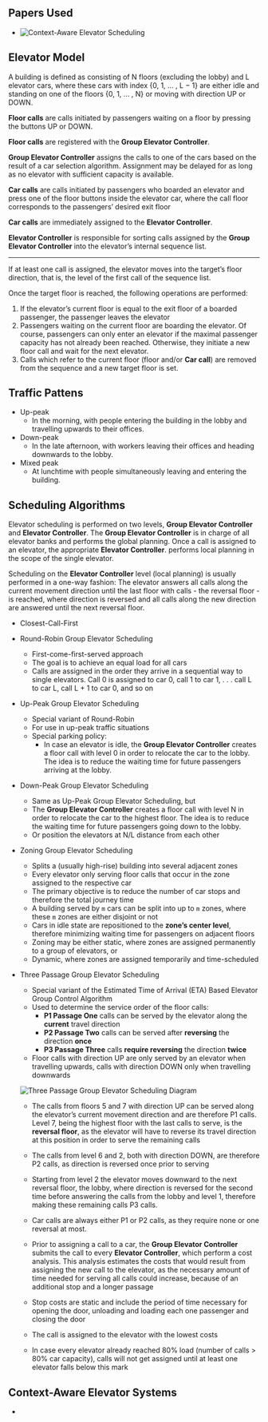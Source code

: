 ## Papers Used
* ![Context-Aware Elevator Scheduling](https://www.semanticscholar.org/paper/Context-Aware-Elevator-Scheduling-Strang-Bauer/6af00d65db3fe72658d041829ddfc682c0a12e46)


## Elevator Model

A building is defined as consisting of N floors (excluding the lobby) and L elevator cars, where these cars with index {0, 1, ... , L − 1} are either idle and standing on one of the floors {0, 1, ... , N} or moving with direction UP or DOWN.

**Floor calls** are calls initiated by passengers waiting on a floor by pressing the buttons UP or DOWN.

**Floor calls** are registered with the **Group Elevator Controller**.

**Group Elevator Controller** assigns the calls to one of the cars based on the result of a car selection algorithm. Assignment may be delayed for as long as no elevator with sufficient capacity is available.

**Car calls** are calls initiated by passengers who boarded an elevator and press one of the floor buttons inside the elevator car, where the call floor corresponds to the passengers’ desired exit floor

**Car calls** are immediately assigned to the **Elevator Controller**.

**Elevator Controller** is responsible for sorting calls assigned by the **Group Elevator Controller** into the elevator’s internal sequence list.

---

If at least one call is assigned, the elevator moves into the target’s floor direction, that is, the level of the first call of the sequence list.

Once the target floor is reached, the following operations are performed:

1. If the elevator’s current floor is equal to the exit floor of a boarded passenger, the passenger leaves the elevator
2. Passengers waiting on the current floor are boarding the elevator. Of course, passengers can only enter an elevator if the maximal passenger capacity has not already been reached. Otherwise, they initiate a new floor call
and wait for the next elevator.
3. Calls which refer to the current floor (floor and/or **Car call**) are removed from the sequence and a new target floor is set.

## Traffic Pattens

* Up-peak
	* In the morning, with people entering the building in the lobby and travelling upwards to their offices.
* Down-peak
	* In the late afternoon, with workers leaving their offices and heading downwards to the lobby.
* Mixed peak
	* At lunchtime with people simultaneously leaving and entering the building.

## Scheduling Algorithms

Elevator scheduling is performed on two levels, **Group Elevator Controller** and **Elevator Controller**. The **Group Elevator Controller** is in charge of all elevator banks and performs the global planning. Once a call is assigned to an elevator, the appropriate **Elevator Controller**. performs local planning in the scope of the single elevator.

Scheduling on the **Elevator Controller** level (local planning) is usually performed in a one-way fashion: The elevator answers all calls along the current movement direction until the last floor with calls - the reversal floor - is reached, where direction is reversed and all calls along the new direction are answered until the next reversal floor.

* Closest-Call-First
* Round-Robin Group Elevator Scheduling
	* First-come-first-served approach
	* The goal is to achieve an equal load for all cars
	* Calls are assigned in the order they arrive in a sequential way to single elevators. Call 0 is assigned to car
0, call 1 to car 1, . . . call L to car L, call L + 1 to car 0, and so on
* Up-Peak Group Elevator Scheduling
	* Special variant of Round-Robin
	* For use in up-peak traffic situations
	* Special parking policy:
		* In case an elevator is idle, the **Group Elevator Controller** creates a floor call with level 0 in order to relocate the car to the lobby. The idea is to reduce the waiting time for future passengers arriving at the lobby.
*  Down-Peak Group Elevator Scheduling
	* Same as Up-Peak Group Elevator Scheduling, but
	* The **Group Elevator Controller** creates a floor call with level N in order to relocate the car to the highest floor. The idea is to reduce the waiting time for future passengers going down to the lobby.
	* Or position the elevators at N/L distance from each other
* Zoning Group Elevator Scheduling
	* Splits a (usually high-rise) building into several adjacent zones
	* Every elevator only serving floor calls that occur in the zone assigned to the respective car
	* The primary objective is to reduce the number of car stops and therefore the total journey time
	* A building served by `m` cars can be split into up to `m` zones, where these `m` zones are either disjoint or not
	* Cars in idle state are repositioned to the **zone’s center level**, therefore minimizing waiting time for passengers on adjacent floors
	* Zoning may be either static, where zones are assigned permanently to a group
of elevators, or 
	* Dynamic, where zones are assigned temporarily and time-scheduled
* Three Passage Group Elevator Scheduling
	* Special variant of the Estimated Time of Arrival (ETA) Based Elevator Group Control Algorithm
	* Used to determine the service order of the floor calls:
		* **P1 Passage One** calls can be served by the elevator along the **current** travel direction
		* **P2 Passage Two** calls can be served after **reversing** the direction **once**
		* **P3 Passage Three** calls **require reversing** the direction **twice**
	* Floor calls with direction UP are only served by an elevator when travelling upwards, calls with direction DOWN only when travelling downwards

	![Three Passage Group Elevator Scheduling Diagram]()

	* The calls from floors 5 and 7 with direction UP can be served along the elevator’s current movement direction and are therefore P1 calls. Level 7, being the highest floor with the last calls to serve, is the **reversal floor**, as the elevator will have to reverse its travel direction at this position in order to serve the remaining calls
	* The calls from level 6 and 2, both with direction DOWN, are therefore P2 calls, as direction is reversed once prior to serving
	* Starting from level 2 the elevator moves downward to the next reversal floor, the lobby, where direction is reversed for the second time before answering the calls from the lobby and level 1, therefore making these remaining calls P3 calls.

	* Car calls are always either P1 or P2 calls, as they require none or one reversal at most.

	* Prior to assigning a call to a car, the **Group Elevator Controller** submits the call to every **Elevator Controller**, which perform a cost analysis. This analysis estimates the costs that would result from assigning the new call to the elevator, as the necessary amount of time needed for serving all calls could increase, because of an additional stop and a longer passage
	* Stop costs are static and include the period of time necessary for opening the door, unloading and loading each one passenger and closing the door
	* The call is assigned to the elevator with the lowest costs
	* In case every elevator already reached 80% load (number of calls > 80% car capacity), calls will not get assigned until at least one elevator falls below this mark

## Context-Aware Elevator Systems

*









